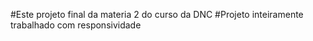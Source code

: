 #Este projeto final da materia 2 do curso da DNC
#Projeto inteiramente trabalhado com responsividade
